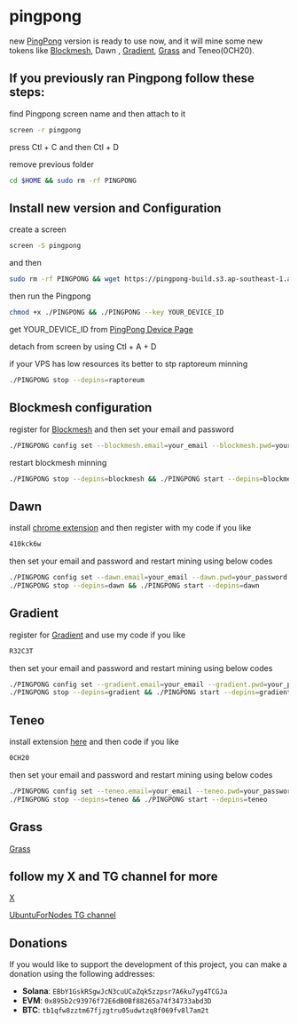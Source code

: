 # pingpong

new [PingPong](https://app.pingpong.build/trading?invite_code=JMu26PTfcNTQ) version is ready to use now, and it will mine some new tokens like [Blockmesh](https://app.blockmesh.xyz/register?invite_code=iamshaho), Dawn , [Gradient](https://app.gradient.network/signup?code=R32C3T), [Grass](https://app.getgrass.io/register/?referralCode=HZNHg3zmPo9MePr) and Teneo(0CH20).

## If you previously ran Pingpong follow these steps:

find Pingpong screen name and then attach to it

```bash
screen -r pingpong
```

press Ctl + C and then Ctl + D

remove previous folder

```bash
cd $HOME && sudo rm -rf PINGPONG
```


## Install new version and Configuration

create a screen 

```bash
screen -S pingpong
```
and then

```bash
sudo rm -rf PINGPONG && wget https://pingpong-build.s3.ap-southeast-1.amazonaws.com/linux/latest/PINGPONG && chmod +x PINGPONG
```

then run the Pingpong

```bash
chmod +x ./PINGPONG && ./PINGPONG --key YOUR_DEVICE_ID
```

get YOUR_DEVICE_ID from [PingPong Device Page](https://app.pingpong.build/trading?invite_code=JMu26PTfcNTQ)

detach from screen by using Ctl + A + D

if your VPS has low resources its better to stp raptoreum minning

```bash
./PINGPONG stop --depins=raptoreum
```

## Blockmesh configuration

register for [Blockmesh](https://app.blockmesh.xyz/register?invite_code=iamshaho) and then set your email and password 

```bash
./PINGPONG config set --blockmesh.email=your_email --blockmesh.pwd=your_password
```

restart blockmesh minning

```bash
./PINGPONG stop --depins=blockmesh && ./PINGPONG start --depins=blockmesh
```

## Dawn

install [chrome extension](https://chromewebstore.google.com/detail/dawn-validator-chrome-ext/fpdkjdnhkakefebpekbdhillbhonfjjp?authuser=0&hl=en) and then register with my code if you like

```bash
410kck6w
```

then set your email and password and restart mining using below codes

```bash
./PINGPONG config set --dawn.email=your_email --dawn.pwd=your_password
./PINGPONG stop --depins=dawn && ./PINGPONG start --depins=dawn
```

## Gradient

register for [Gradient](https://app.gradient.network/signup?code=R32C3T) and use my code if you like

```bash
R32C3T
```

then set your email and password and restart mining using below codes

```bash
./PINGPONG config set --gradient.email=your_email --gradient.pwd=your_password
./PINGPONG stop --depins=gradient && ./PINGPONG start --depins=gradient
```

## Teneo

install extension [here](https://teneo.pro/community-node#install) and then code  if you like

```bash
0CH20
```

then set your email and password and restart mining using below codes

```bash
./PINGPONG config set --teneo.email=your_email --teneo.pwd=your_password
./PINGPONG stop --depins=teneo && ./PINGPONG start --depins=teneo
```

## Grass
[Grass](https://app.getgrass.io/register/?referralCode=HZNHg3zmPo9MePr)

## follow my X and TG channel for more 

[X](https://x.com/iamshaho)

[UbuntuForNodes TG channel](https://t.me/ubuntufornodes)

## Donations

If you would like to support the development of this project, you can make a donation using the following addresses:

- **Solana**: `EBbY1GskRSgwJcN3cuUCaZqk5zzpsr7A6ku7yg4TCGJa`
- **EVM**: `0x895b2c93976f72E6dB0Bf88265a74f34733abd3D`
- **BTC**: `tb1qfw8zztm67fjzgtru05udwtzq8f069fv8l7am2t`
